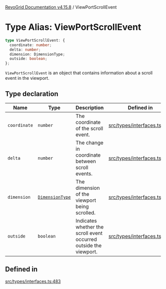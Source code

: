 [RevoGrid Documentation v4.15.8](README.md) / ViewPortScrollEvent

# Type Alias: ViewPortScrollEvent

```ts
type ViewPortScrollEvent: {
  coordinate: number;
  delta: number;
  dimension: DimensionType;
  outside: boolean;
};
```

`ViewPortScrollEvent` is an object that contains information about a scroll
event in the viewport.

## Type declaration

| Name | Type | Description | Defined in |
| ------ | ------ | ------ | ------ |
| `coordinate` | `number` | The coordinate of the scroll event. | [src/types/interfaces.ts:491](https://github.com/revolist/revogrid/blob/2ac43d2713c9d394ff33675f959c6432bf5aa023/src/types/interfaces.ts#L491) |
| `delta` | `number` | The change in coordinate between scroll events. | [src/types/interfaces.ts:495](https://github.com/revolist/revogrid/blob/2ac43d2713c9d394ff33675f959c6432bf5aa023/src/types/interfaces.ts#L495) |
| `dimension` | [`DimensionType`](TypeAlias.DimensionType.md) | The dimension of the viewport being scrolled. | [src/types/interfaces.ts:487](https://github.com/revolist/revogrid/blob/2ac43d2713c9d394ff33675f959c6432bf5aa023/src/types/interfaces.ts#L487) |
| `outside` | `boolean` | Indicates whether the scroll event occurred outside the viewport. | [src/types/interfaces.ts:499](https://github.com/revolist/revogrid/blob/2ac43d2713c9d394ff33675f959c6432bf5aa023/src/types/interfaces.ts#L499) |

## Defined in

[src/types/interfaces.ts:483](https://github.com/revolist/revogrid/blob/2ac43d2713c9d394ff33675f959c6432bf5aa023/src/types/interfaces.ts#L483)
